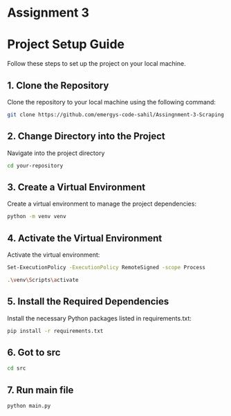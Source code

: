 # Assignment 3

# Project Setup Guide

Follow these steps to set up the project on your local machine.

## 1. Clone the Repository
Clone the repository to your local machine using the following command:

```bash
git clone https://github.com/emergys-code-sahil/Assingnment-3-Scraping
```

## 2. Change Directory into the Project
Navigate into the project directory

```bash
cd your-repository
```

## 3. Create a Virtual Environment
Create a virtual environment to manage the project dependencies:

```bash
python -m venv venv
```

## 4. Activate the Virtual Environment
Activate the virtual environment:

```bash
Set-ExecutionPolicy -ExecutionPolicy RemoteSigned -scope Process
```

```bash
.\venv\Scripts\activate
```

## 5. Install the Required Dependencies
Install the necessary Python packages listed in requirements.txt:

```bash
pip install -r requirements.txt
```

## 6. Got to src

```bash
cd src
```

## 7. Run main file

```bash
python main.py
```


